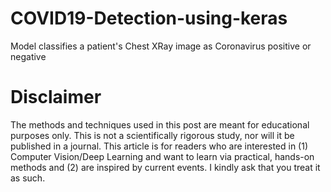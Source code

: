 # COVID19-Detection-using-keras
Model classifies a patient's Chest XRay image as Coronavirus positive or negative

# Disclaimer
The methods and techniques used in this post are meant for educational purposes only. This is not a scientifically rigorous study, nor will it be published in a journal. This article is for readers who are interested in (1) Computer Vision/Deep Learning and want to learn via practical, hands-on methods and (2) are inspired by current events. I kindly ask that you treat it as such.

